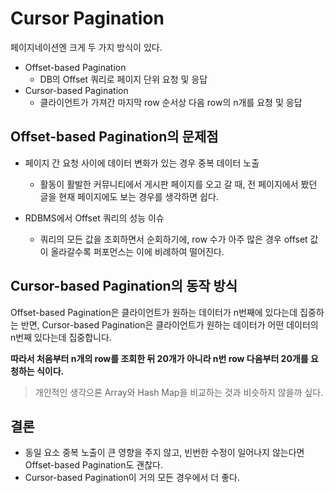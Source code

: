 # Cursor Pagination

페이지네이션엔 크게 두 가지 방식이 있다.

- Offset-based Pagination
  - DB의 Offset 쿼리로 페이지 단위 요청 및 응답
- Cursor-based Pagination
  - 클라이언트가 가져간 마지막 row 순서상 다음 row의 n개를 요청 및 응답

## Offset-based Pagination의 문제점

- 페이지 간 요청 사이에 데이터 변화가 있는 경우 중복 데이터 노출

  - 활동이 활발한 커뮤니티에서 게시판 페이지를 오고 갈 때, 전 페이지에서 봤던 글을 현재 페이지에도 보는 경우를 생각하면 쉽다.

- RDBMS에서 Offset 쿼리의 성능 이슈

  - 쿼리의 모든 값을 조회하면서 순회하기에, row 수가 아주 많은 경우 offset 값이 올라갈수록 퍼포먼스는 이에 비례하여 떨어진다.

## Cursor-based Pagination의 동작 방식

Offset-based Pagination은 클라이언트가 원하는 데이터가 n번째에 있다는데 집중하는 반면, Cursor-based Pagination은 클라이언트가 원하는 데이터가 어떤 데이터의 n번째 있다는데 집중합니다.

**따라서 처음부터 n개의 row를 조회한 뒤 20개가 아니라 n번 row 다음부터 20개를 요청하는 식이다.**

> 개인적인 생각으론 Array와 Hash Map을 비교하는 것과 비슷하지 않을까 싶다.

## 결론

- 동일 요소 중복 노출이 큰 영향을 주지 않고, 빈번한 수정이 일어나지 않는다면 Offset-based Pagination도 괜찮다.
- Cursor-based Pagination이 거의 모든 경우에서 더 좋다.
